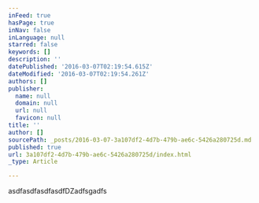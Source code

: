 ```yaml
---
inFeed: true
hasPage: true
inNav: false
inLanguage: null
starred: false
keywords: []
description: ''
datePublished: '2016-03-07T02:19:54.615Z'
dateModified: '2016-03-07T02:19:54.261Z'
authors: []
publisher:
  name: null
  domain: null
  url: null
  favicon: null
title: ''
author: []
sourcePath: _posts/2016-03-07-3a107df2-4d7b-479b-ae6c-5426a280725d.md
published: true
url: 3a107df2-4d7b-479b-ae6c-5426a280725d/index.html
_type: Article

---
```

asdfasdfasdfasdfDZadfsgadfs